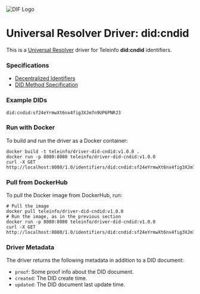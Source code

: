 ![DIF Logo](https://raw.githubusercontent.com/decentralized-identity/universal-resolver/master/docs/logo-dif.png)

# Universal Resolver Driver: did:cndid

This is a [Universal Resolver](https://github.com/decentralized-identity/universal-resolver/) driver for Teleinfo **did:cndid** identifiers.

### Specifications

* [Decentralized Identifiers](https://www.w3.org/TR/did-core/)
* [DID Method Specification](https://github.com/teleinfo-bif/cndid/blob/main/doc/en/CNDID%20Protocol%20Specification.md)

### Example DIDs

```
did:cndid:sf24eYrmwXt6nx4fig3XJm7n9UP6PNRJ3
```

### Run with Docker

To build and run the driver as a Docker container:

```
docker build -t teleinfo/driver-did-cndid:v1.0.0 .
docker run -p 8080:8080 teleinfo/driver-did-cndid:v1.0.0
curl -X GET http://localhost:8080/1.0/identifiers/did:cndid:sf24eYrmwXt6nx4fig3XJm7n9UP6PNRJ3
```

### Pull from DockerHub

To pull the Docker image from DockerHub, run:

```
# Pull the image
docker pull teleinfo/driver-did-cndid:v1.0.0
# Run the image, as in the previous section
docker run -p 8080:8080 teleinfo/driver-did-cndid:v1.0.0
curl -X GET http://localhost:8080/1.0/identifiers/did:cndid:sf24eYrmwXt6nx4fig3XJm7n9UP6PNRJ3
```

### Driver Metadata

The driver returns the following metadata in addition to a DID document:

* `proof`: Some proof info about the DID document.
* `created`: The DID create time.
* `updated`: The DID document last update time.